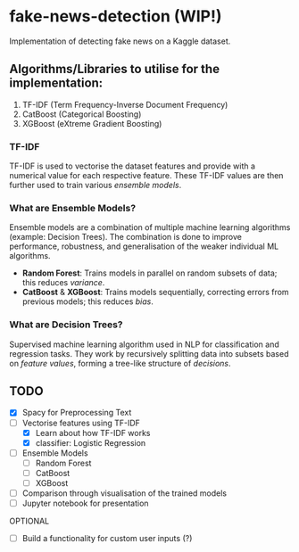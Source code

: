 # fake-news-detection (WIP!)
Implementation of detecting fake news on a Kaggle dataset.

## Algorithms/Libraries to utilise for the implementation:
1. TF-IDF (Term Frequency-Inverse Document Frequency)
2. CatBoost (Categorical Boosting)
3. XGBoost (eXtreme Gradient Boosting)

### TF-IDF
TF-IDF is used to vectorise the dataset features and provide with a numerical value for each respective feature. These TF-IDF values are then further used to train various *ensemble models*.

### What are Ensemble Models?
Ensemble models are a combination of multiple machine learning algorithms (example: Decision Trees). The combination is done to improve performance, robustness, and generalisation of the weaker individual ML algorithms.

- **Random Forest**: Trains models in parallel on random subsets of data; this reduces *variance*.
- **CatBoost** & **XGBoost**: Trains models sequentially, correcting errors from previous models; this reduces *bias*.

### What are Decision Trees? 
Supervised machine learning algorithm used in NLP for classification and regression tasks. They work by recursively splitting data into subsets based on *feature values*, forming a tree-like structure of *decisions*.

## TODO
- [x] Spacy for Preprocessing Text
- [ ] Vectorise features using TF-IDF
    - [x] Learn about how TF-IDF works
    - [x] classifier: Logistic Regression 
- [ ] Ensemble Models
    - [ ] Random Forest
    - [ ] CatBoost
    - [ ] XGBoost
- [ ] Comparison through visualisation of the trained models
- [ ] Jupyter notebook for presentation

OPTIONAL
- [ ] Build a functionality for custom user inputs (?)
